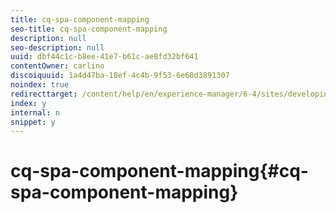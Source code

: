 ```yaml
---
title: cq-spa-component-mapping
seo-title: cq-spa-component-mapping
description: null
seo-description: null
uuid: dbf44c1c-b8ee-41e7-b61c-ae8fd32bf641
contentOwner: carlino
discoiquuid: 1a4d47ba-18ef-4c4b-9f53-6e68d3891307
noindex: true
redirecttarget: /content/help/en/experience-manager/6-4/sites/developing/using/reference-materials
index: y
internal: n
snippet: y
---
```


# cq-spa-component-mapping{#cq-spa-component-mapping}

